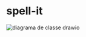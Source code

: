 # spell-it

![diagrama de classe drawio](https://github.com/user-attachments/assets/6e207b3b-9773-4580-a332-787da298ae55)
